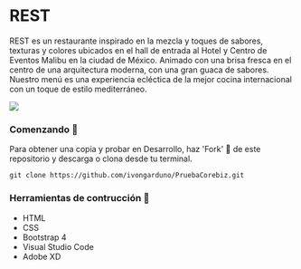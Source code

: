 # REST

REST es un restaurante inspirado en la mezcla y toques de sabores, texturas y colores ubicados en el hall de entrada al Hotel y Centro de Eventos Malibu en la ciudad de México. Animado con una brisa fresca en el centro de una arquitectura moderna, con una gran guaca de sabores. Nuestro menú es una experiencia ecléctica de la mejor cocina internacional con un toque de estilo mediterráneo.

![](src/img/platilloMain.png)

### Comenzando :rocket:

Para obtener una copia y probar en Desarrollo, haz 'Fork' :fork_and_knife: de este repositorio y descarga o clona desde tu terminal.

    git clone https://github.com/ivongarduno/PruebaCorebiz.git


### Herramientas de contrucción :wrench:

* HTML
* CSS
* Bootstrap 4
* Visual Studio Code
* Adobe XD